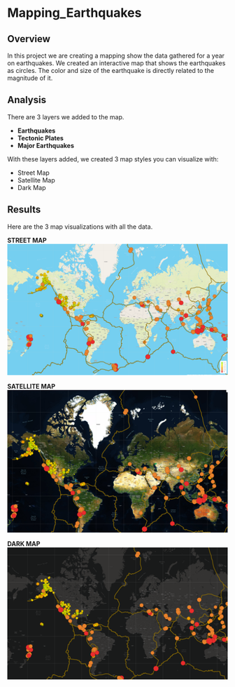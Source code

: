 # Mapping_Earthquakes

## Overview
In this project we are creating a mapping show the data gathered for a year on earthquakes. We created an interactive map that shows the earthquakes as circles. The color and size of the earthquake is directly related to the magnitude of it.
## Analysis
There are 3 layers we added to the map.
- **Earthquakes**
- **Tectonic Plates**
- **Major Earthquakes**  

With these layers added, we created 3 map styles you can visualize with:  
- Street Map
- Satellite Map
- Dark Map  
## Results  
Here are the 3 map visualizations with all the data.  

**STREET MAP**
![street](https://github.com/ManuelRuizF/Mapping_Earthquakes/blob/main/Earthquake_Challenge/static/streetmap.PNG)  
  
    
    
**SATELLITE MAP**
![satellite](https://github.com/ManuelRuizF/Mapping_Earthquakes/blob/main/Earthquake_Challenge/static/satmap.PNG)

**DARK MAP**
![dark](https://github.com/ManuelRuizF/Mapping_Earthquakes/blob/main/Earthquake_Challenge/static/darkmap.PNG)
